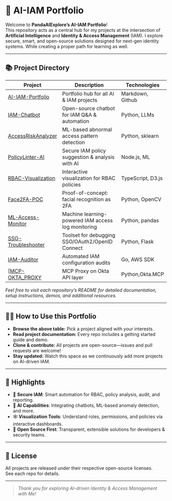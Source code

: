 # 🦾 AI-IAM Portfolio

Welcome to **PandaAIExplore’s AI-IAM Portfolio**!  
This repository acts as a central hub for my projects at the intersection of **Artificial Intelligence** and **Identity & Access Management** (IAM). I explore secure, smart, and open-source solutions designed for next-gen identity systems. While  creating a proper path for learning as well.

---

## 📚 Project Directory

| Project                                                             |   Description                                          |                     Technologies       |
|---------------------------------------------------------------------|------------------------------------------------------|--------------------|
| [AI-IAM-Portfolio](https://github.com/PandaAIExplore/AI-IAM-Portfolio)                   | Portfolio hub for all AI & IAM projects              | Markdown, Github   |
| [IAM-Chatbot](https://github.com/PandaAIExplore/IAM-Chatbot)                             | Open-source chatbot for IAM Q&A & automation         | Python, LLMs       |
| [AccessRiskAnalyzer](https://github.com/PandaAIExplore/AccessRiskAnalyzer)               | ML-based abnormal access pattern detection           | Python, sklearn    |
| [PolicyLinter-AI](https://github.com/PandaAIExplore/PolicyLinter-AI)                     | Secure IAM policy suggestion & analysis with AI      | Node.js, ML        |
| [RBAC-Visualization](https://github.com/PandaAIExplore/RBAC-Visualization)               | Interactive visualization for RBAC policies          | TypeScript, D3.js  |
| [Face2FA-POC](https://github.com/PandaAIExplore/Face2FA-POC)                             | Proof-of-concept: facial recognition as 2FA          | Python, OpenCV     |
| [ML-Access-Monitor](https://github.com/PandaAIExplore/ML-Access-Monitor)                 | Machine learning-powered IAM access log monitoring   | Python, pandas     |
| [SSO-Troubleshooter](https://github.com/PandaAIExplore/SSO-Troubleshooter)               | Toolset for debugging SSO/OAuth2/OpenID Connect     | Python, Flask      |
| [IAM-Auditor](https://github.com/PandaAIExplore/IAM-Auditor)                             | Automated IAM configuration audits                   | Go, AWS SDK        |
| [[MCP-OKTA_PROXY](https://github.com/PandaAIExplore/MCP-OKTA-PROXY)                      | MCP Proxy on Okta API layer                           | Python,Okta.MCP       |

*Feel free to visit each repository’s README for detailed documentation, setup instructions, demos, and additional resources.*

---

## 👩‍💻 How to Use this Portfolio

- **Browse the above table:** Pick a project aligned with your interests.
- **Read project documentation:** Every repo includes a getting started guide and demo.
- **Clone & contribute:** All projects are open-source—issues and pull requests are welcome!
- **Stay updated:** Watch this space as we continuously add more projects on AI-driven IAM.

---

## 🌟 Highlights

- 🔑 **Secure IAM**: Smart automation for RBAC, policy analysis, audit, and reporting.
- 🧠 **AI Capabilities**: Integrating chatbots, ML-based anomaly detection, and more.
- 🕸️ **Visualization Tools**: Understand roles, permissions, and policies via interactive dashboards.
- 🤖 **Open Source First**: Transparent, extensible solutions for developers & security teams.

---



## 📝 License

All projects are released under their respective open-source licenses.  
See each repo for details.

---

> *Thank you for exploring AI-driven Identity & Access Management with Me!*
